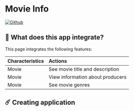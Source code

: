 # Movie Info

[![Github](https://github.com/codespaces/badge.svg)](https://github.com/JosephLondono/Movie-Info-Api/tree/main)

## 🌟 What does this app integrate?

This page integrates the following features:

| Characteristics               | Actions                                          |
| :---------------------------- | :----------------------------------------------- |
| Movie                         | See movie title and description                  |
| Movie                         | View information about producers                 |
| Movie                         | See movie genres                                 |


## ☄️ Creating application